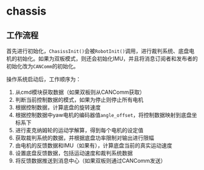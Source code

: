 # chassis



## 工作流程

首先进行初始化，`ChasissInit()`会被`RobotInit()`调用，进行裁判系统、底盘电机的初始化。如果为双板模式，则还会初始化IMU，并且将消息订阅者和发布者的初始化改为`CANComm`的初始化。

操作系统启动后，工作顺序为：

1. 从cmd模块获取数据（如果双板则从CANComm获取）
2. 判断当前控制数据的模式，如果为停止则停止所有电机
3. 根据控制数据，计算底盘的旋转速度
4. 根据控制数据中yaw电机的编码器值`angle_offset`，将控制数据映射到底盘坐标系下
5. 进行麦克纳姆轮的运动学解算，得到每个电机的设定值
6. 获取裁判系统的数据，并根据底盘功率限制对输出进行限幅
7. 由电机的反馈数据和IMU（如果有），计算底盘当前的真实运动速度
8. 设置底盘反馈数据，包括运动速度和裁判系统数据
9. 将反馈数据推送到消息中心（如果双板则通过CANComm发送）